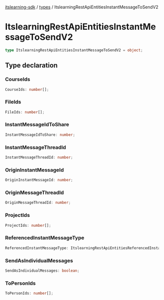 [itslearning-sdk](../../modules.md) / [types](../index.md) / ItslearningRestApiEntitiesInstantMessageToSendV2

# ItslearningRestApiEntitiesInstantMessageToSendV2

```ts
type ItslearningRestApiEntitiesInstantMessageToSendV2 = object;
```

## Type declaration

### CourseIds

```ts
CourseIds: number[];
```

### FileIds

```ts
FileIds: number[];
```

### InstantMessageIdToShare

```ts
InstantMessageIdToShare: number;
```

### InstantMessageThreadId

```ts
InstantMessageThreadId: number;
```

### OriginInstantMessageId

```ts
OriginInstantMessageId: number;
```

### OriginMessageThreadId

```ts
OriginMessageThreadId: number;
```

### ProjectIds

```ts
ProjectIds: number[];
```

### ReferencedInstantMessageType

```ts
ReferencedInstantMessageType: ItslearningRestApiEntitiesReferencedInstantMessageType;
```

### SendAsIndividualMessages

```ts
SendAsIndividualMessages: boolean;
```

### ToPersonIds

```ts
ToPersonIds: number[];
```
